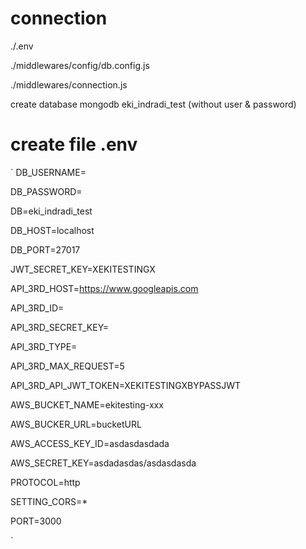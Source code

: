 
# connection

./.env

./middlewares/config/db.config.js

./middlewares/connection.js


create database mongodb eki_indradi_test (without user & password)


# create file .env

`
DB_USERNAME=

DB_PASSWORD=

DB=eki_indradi_test

DB_HOST=localhost

DB_PORT=27017

JWT_SECRET_KEY=XEKITESTINGX

API_3RD_HOST=https://www.googleapis.com

API_3RD_ID=

API_3RD_SECRET_KEY=

API_3RD_TYPE=

API_3RD_MAX_REQUEST=5

API_3RD_API_JWT_TOKEN=XEKITESTINGXBYPASSJWT

AWS_BUCKET_NAME=ekitesting-xxx

AWS_BUCKER_URL=bucketURL


AWS_ACCESS_KEY_ID=asdasdasdada

AWS_SECRET_KEY=asdadasdas/asdasdasda

PROTOCOL=http

SETTING_CORS=*

PORT=3000

`